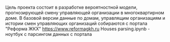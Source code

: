 Цель проекта состоит в разработке вероятностной модели, прогнозирующей смену управляющей организации в многоквартирном доме. В базовой версии данные по домам, управлящим организациям и истории смен управляющих организаций собираются с портала "Реформа ЖКХ" https://www.reformagkh.ru
Houses parsing.ipynb - ноутбук с парсингом данных с портала
